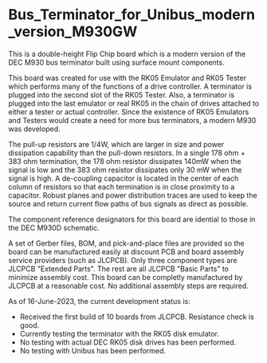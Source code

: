 # Bus_Terminator_for_Unibus_modern_version_M930GW
This is a double-height Flip Chip board which is a modern version of the DEC M930 bus terminator built using surface mount components. 
<br><p>This board was created for use with the RK05 Emulator and RK05 Tester which performs many of the functions of a drive controller. A terminator is plugged into the second slot of the RK05 Tester. Also, a terminator is plugged into the last emulator or real RK05 in the chain of drives attached to either a tester or actual controller. Since the existence of RK05 Emulators and Testers would create a need for more bus terminators, a modern M930 was developed.
<br><p>The pull-up resistors are 1/4W, which are larger in size and power dissipation capability than the pull-down resistors. In a single 178 ohm + 383 ohm termination, the 178 ohm resistor dissipates 140mW when the signal is low and the 383 ohm resistor dissipates only 30 mW when the signal is high. A de-coupling capacitor is located in the center of each column of resistors so that each termination is in close proximity to a capacitor. Robust planes and power distribution traces are used to keep the source and return current flow paths of bus signals as direct as possible.
<br><p>The component reference designators for this board are idential to those in the DEC M930D schematic.
<br><p>A set of Gerber files, BOM, and pick-and-place files are provided so the board can be manufactured easily at discount PCB and board assembly service providers (such as JLCPCB). Only three component types are JLCPCB "Extended Parts". The rest are all JLCPCB "Basic Parts" to minimize assembly cost. This board can be completly manufactured by JLCPCB at a reasonable cost. No additional assembly steps are required.
<br><p>As of 16-June-2023, the current development status is:
<ul>
<li>Received the first build of 10 boards from JLCPCB. Resistance check is good.</li>
<li>Currently testing the terminator with the RK05 disk emulator.</li>
<li>No testing with actual DEC RK05 disk drives has been performed.</li>
<li>No testing with Unibus has been performed.</li>
</ul>
